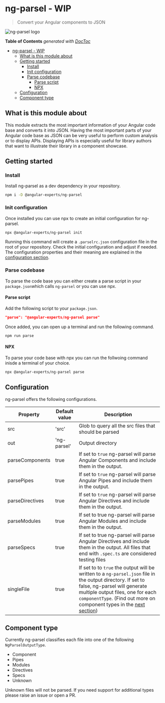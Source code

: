 # ng-parsel - WIP

> Convert your Angular components to JSON

![ng-parsel logo](https://github.com/kreuzerk/ng-parsel/blob/main/docs/logo.svg)

<!-- START doctoc generated TOC please keep comment here to allow auto update -->
<!-- DON'T EDIT THIS SECTION, INSTEAD RE-RUN doctoc TO UPDATE -->

**Table of Contents** _generated with [DocToc](https://github.com/thlorenz/doctoc)_

- [ng-parsel - WIP](#ng-parsel---wip)
  - [What is this module about](#what-is-this-module-about)
  - [Getting started](#getting-started)
    - [Install](#install)
    - [Init configuration](#init-configuration)
    - [Parse codebase](#parse-codebase)
      - [Parse script](#parse-script)
      - [NPX](#npx)
  - [Configuration](#configuration)
  - [Component type](#component-type)

<!-- END doctoc generated TOC please keep comment here to allow auto update -->

## What is this module about

This module extracts the most important information of your Angular code base and converts it into JSON. Having the most important parts of your Angular code base as JSON can be very useful to perform custom analysis or to display APIs. Displaying APIs is especially useful for library authors that want to illustrate their library in a component showcase.

## Getting started

### Install

Install ng-parsel as a dev dependency in your repository.

```bash
npm i -D @angular-experts/ng-parsel
```

### Init configuration

Once installed you can use npx to create an initial configuration for ng-parsel.

```bash
npx @angular-experts/ng-parsel init
```

Running this command will create a `.parselrc.json` configuration file in the root of your repository. Check the initial configuration and adjust if needed. The configuration properties and their meaning are explained in the [configuration section](#configuration).

### Parse codebase

To parse the code base you can either create a parse script in your `package.json`which calls `ng-parsel` or you can use npx.

#### Parse script

Add the following script to your `package.json`.

```json
"parse": "@angular-experts/ng-parsel parse"
```

Once added, you can open up a terminal and run the following command.

```bash
npm run parse
```

#### NPX

To parse your code base with npx you can run the follwoing command inisde a terminal of your choice.

```bash
npx @angular-experts/ng-parsel parse
```

## Configuration

ng-parsel offers the following configurations.

| Property        | Default value | Description                                                                                                                                                                                                                                                                |
| --------------- | ------------- | -------------------------------------------------------------------------------------------------------------------------------------------------------------------------------------------------------------------------------------------------------------------------- |
| src             | 'src'         | Glob to query all the src files that should be parsed                                                                                                                                                                                                                      |
| out             | 'ng-parsel'   | Output directory                                                                                                                                                                                                                                                           |
| parseComponents | true          | If set to `true` ng-parsel will parse Angular Components and include them in the output.                                                                                                                                                                                   |
| parsePipes      | true          | If set to `true` ng-parsel will parse Angular Pipes and include them in the output.                                                                                                                                                                                        |
| parseDirectives | true          | If set to `true` ng-parsel will parse Angular Directives and include them in the output.                                                                                                                                                                                   |
| parseModules    | true          | If set to true ng-parsel will parse Angular Modules and include them in the output.                                                                                                                                                                                        |
| parseSpecs      | true          | If set to true ng-parsel will parse Angular Directives and include them in the output. All files that end with `.spec.ts` are considered testing files                                                                                                                     |
| singleFile      | true          | If set to to `true` the output will be written to a `ng-parsel.json` file in the output directory. If set to false, ng-parsel will generate multiple output files, one for each `componentType`. (Find out more on component types in the [next section](#component-type)) |

## Component type

Currently ng-parsel classifies each file into one of the following `NgParselOutputType`.

- Component
- Pipes
- Modules
- Directives
- Specs
- Unknown

Unknown files will not be parsed. If you need support for additional types please raise an issue or open a PR.
